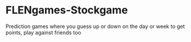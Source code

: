 # FLENgames-Stockgame
Prediction games where you guess up or down on the day or week to get points, play against friends too
